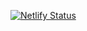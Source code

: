 [![Netlify Status](https://api.netlify.com/api/v1/badges/0964d37e-57a9-4e18-887b-fdb13423b873/deploy-status)](https://app.netlify.com/sites/zealous-saha-0073e6/deploys)
